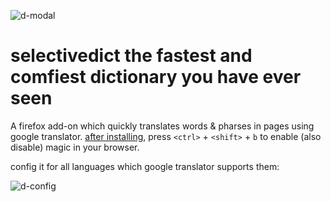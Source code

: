 ![d-modal](https://user-images.githubusercontent.com/1775045/30620528-748a3078-9d95-11e7-80e2-737bbd273d2f.png)

# selectivedict the fastest and comfiest dictionary you have ever seen 
A firefox add-on which quickly translates words &amp; pharses in pages using google translator. [after installing](https://addons.mozilla.org/en-US/firefox/addon/selectivedict/), press `<ctrl>` + `<shift>` + `b`
to enable (also disable) magic in your browser. 

config it for all languages which google translator supports them:

![d-config](https://user-images.githubusercontent.com/1775045/30523749-65b440f4-9bd6-11e7-80d7-9b0f168c94f7.png)
